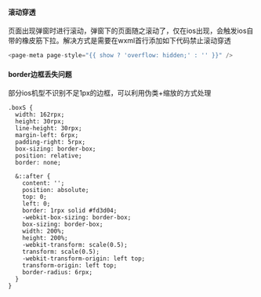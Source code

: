 #### 滚动穿透

页面出现弹窗时进行滚动，弹窗下的页面随之滚动了，仅在ios出现，会触发ios自带的橡皮筋下拉。解决方式是需要在wxml首行添加如下代码禁止滚动穿透

```js
<page-meta page-style="{{ show ? 'overflow: hidden;' : '' }}" />
```

#### border边框丢失问题

部分ios机型不识别不足1px的边框，可以利用伪类+缩放的方式处理

```less
.boxS {
  width: 162rpx;
  height: 30rpx;
  line-height: 30rpx;
  margin-left: 6rpx;
  padding-right: 5rpx;
  box-sizing: border-box;
  position: relative;
  border: none;

  &::after {
    content: '';
    position: absolute;
    top: 0;
    left: 0;
    border: 1rpx solid #fd3d04;
    -webkit-box-sizing: border-box;
    box-sizing: border-box;
    width: 200%;
    height: 200%;
    -webkit-transform: scale(0.5);
    transform: scale(0.5);
    -webkit-transform-origin: left top;
    transform-origin: left top;
    border-radius: 6rpx;
  }
}
```
